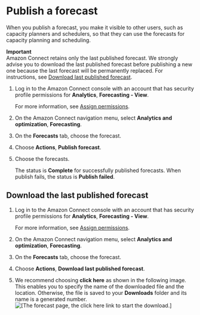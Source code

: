 # Publish a forecast<a name="publish-forecast"></a>

When you publish a forecast, you make it visible to other users, such as capacity planners and schedulers, so that they can use the forecasts for capacity planning and scheduling\.

**Important**  
Amazon Connect retains only the last published forecast\. We strongly advise you to download the last published forecast before publishing a new one because the last forecast will be permanently replaced\. For instructions, see [Download last published forecast](#download-last-publish-forecast)\.

1. Log in to the Amazon Connect console with an account that has security profile permissions for **Analytics**, **Forecasting \- View**\. 

   For more information, see [Assign permissions](required-optimization-permissions.md)\. 

1. On the Amazon Connect navigation menu, select **Analytics and optimization**, **Forecasting**\.

1. On the **Forecasts** tab, choose the forecast\. 

1. Choose **Actions**, **Publish forecast**\.

1. Choose the forecasts\.

   The status is **Complete** for successfully published forecasts\. When publish fails, the status is **Publish failed**\.

## Download the last published forecast<a name="download-last-publish-forecast"></a>

1. Log in to the Amazon Connect console with an account that has security profile permissions for **Analytics**, **Forecasting \- View**\. 

   For more information, see [Assign permissions](required-optimization-permissions.md)\. 

1. On the Amazon Connect navigation menu, select **Analytics and optimization**, **Forecasting**\.

1. On the **Forecasts** tab, choose the forecast\. 

1. Choose **Actions**, **Download last published forecast**\.

1. We recommend choosing **click here** as shown in the following image\. This enables you to specify the name of the downloaded file and the location\. Otherwise, the file is saved to your **Downloads** folder and its name is a generated number\.  
![\[The forecast page, the click here link to start the download.\]](http://docs.aws.amazon.com/connect/latest/adminguide/images/wfm-forecasting-download-last-published-click-here.png)